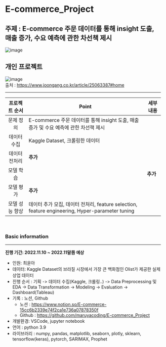 # E-commerce_Project

## 주제 : E-commerce 주문 데이터를 통해 insight 도출, 매출 증가, 수요 예측에 관한 차선책 제시
![image](https://user-images.githubusercontent.com/97514461/201112810-fb8750c2-0acb-41b1-952a-d5debc3dfd2d.png)


## 개인 프로젝트
![image](https://user-images.githubusercontent.com/97514461/201113136-900bc2f2-0564-475f-8ddc-b8a0e184ebae.png)<br>
출처 : https://www.joongang.co.kr/article/25063387#home

---

|  프로젝트 순서 |     Point    | 세부 내용 |  
|:------------------:| -----|------|
|문제 정의| E-commerce 주문 데이터를 통해 insight 도출, 매출 증가 및 수요 예측에 관한 차선책 제시 ||
|데이터 수집| Kaggle Dataset, 크롤링한 데이터 ||   
|데이터 전처리| **추가** |
|모델 학습|  |  **추가** |
|모델 평가| **추가** | |
|모델 성능 향상| 데이터 추가 모집, 데이터 전처리, feature selection, feature engineering, Hyper-parameter tuning |   |

<br>

### Basic information
---
**진행 기간: 2022.11.10 ~ 2022.11말쯤 예상**


- 인원: 최윤아
- 데이터: Kaggle Dataset의 브라질 시장에서 가장 큰 백화점인 Olist가 제공한 실제 상업 데이터
- 진행 순서 : 기획 -> 데이터 수집(Kaggle, 크롤링..) -> Data Preprocessing 및 EDA -> Data Transformation -> Modeling -> Evaluation -> Dashboard(Tableau)
- 기록 : 노션, Github
  - 노션 : https://www.notion.so/E-commerce-15cc6b2339e74f2ca1e736a07878350f
  - Github : https://github.com/maruyacoding/E-commerce_Project
- 개발환경: VSCode, jupyter notebook
- 언어 : python 3.9
- 라이브러리 : numpy, pandas, matplotlib, seaborn, plotly, sklearn, tensorflow(keras), pytorch, SARIMAX, Prophet
